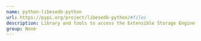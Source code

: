 ```yaml
---
name: python-libesedb-python
url: https://pypi.org/project/libesedb-python/#files
description: Library and tools to access the Extensible Storage Engine (ESE) Database File (EDB) format.
group: None
---
```

